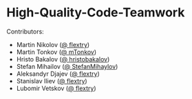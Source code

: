 High-Quality-Code-Teamwork
==========================

Contributors:
* Martin Nikolov ([@ flextry](https://github.com/flextry))
* Martin Tonkov ([@ mTonkov](https://github.com/mTonkov))
* Hristo Bakalov ([@ hristobakalov](https://github.com/hristobakalov))
* Stefan Mihailov ([@ StefanMihaylov](https://github.com/StefanMihaylov))
* Aleksandyr Djajev ([@ flextry](https://github.com/flextry))
* Stanislav Iliev ([@ flextry](https://github.com/flextry))
* Lubomir Vetskov ([@ flextry](https://github.com/flextry))
